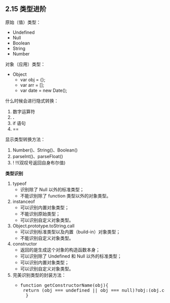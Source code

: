 ## 2.15 类型进阶 ##
原始（值）类型：

- Undefined
- Null
- Boolean
- String
- Number

对象（应用）类型：

- Object
	- var obj = {};
	- var arr = [];
	- var date = new Date();

什么时候会进行隐式转换：

1. 数字运算符
2. **.**
3. if 语句
4. ==

显示类型转换方法：

1. Number()、String()、Boolean()
2. parseInt()、parseFloat()
3. ! !!(双叹号返回自身布尔值)

**类型识别**

1. typeof
	- 识别除了 Null 以外的标准类型；
	- 不能识别除了 function 类型以外的对象类型。
2. instanceof
	- 可以识别内置对象类型；
	- 不能识别原始类型；
	- 可以识别自定义对象类型。
3. Object.prototype.toString.call
	- 可以识别标准类型以及内置（build-in）对象类型；
	- 不能识别自定义对象类型。
4. constructor
	- 返回的是生成这个对象的构造函数本身；
	- 可以识别除了 Undefined 和 Null 以外的标准类型；
	- 可以识别内置对象类型；
	- 可以识别自定义对象类型。
5. 完美识别类型的封装方法：
	- <pre>function getConstructorName(obj){
	   return (obj === undefined || obj === null)?obj:(obj.constructor && obj.constructor.toString().match(/function\s*([^(]*)/)[1]);
		}</pre>